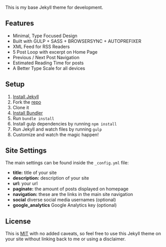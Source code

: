 This is my base Jekyll theme for development.

## Features
- Minimal, Type Focused Design
- Built with GULP + SASS + BROWSERSYNC + AUTOPREFIXER
- XML Feed for RSS Readers
- 5 Post Loop with excerpt on Home Page
- Previous / Next Post Navigation
- Estimated Reading Time for posts
- A Better Type Scale for all devices

## Setup
1. [Install Jekyll](http://jekyllrb.com)
2. Fork the [repo](http://github.com/brianmaierjr/frameset)
3. Clone it
4. [Install Bundler](http://bundler.io/)
5. Run `bundle install`
6. Install gulp dependencies by running `npm install`
7. Run Jekyll and watch files by running `gulp`
8. Customize and watch the magic happen!

## Site Settings
The main settings can be found inside the `_config.yml` file:
- **title:** title of your site
- **description:** description of your site
- **url:** your url
- **paginate:** the amount of posts displayed on homepage
- **navigation:** these are the links in the main site navigation
- **social** diverse social media usernames (optional)
- **google_analytics** Google Analytics key (optional)

## License
This is [MIT](LICENSE) with no added caveats, so feel free to use this Jekyll theme on your site without linking back to me or using a disclaimer.
